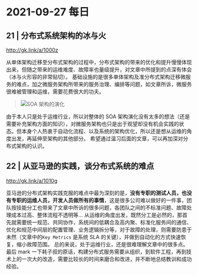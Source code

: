 # 2021-09-27 每日

## 21 | 分布式系统架构的冰与火

<http://gk.link/a/1000z>

从单体架构迁移至分布式架构的过程中，分布式架构的带来的优化和提升慢慢体现出来，但随之带来的运维难度、故障率也量级提升，对文章中所提到的点深有体会（冰与火形容的非常贴切）。
基础设施的是很多单体架构及准分布式架构迁移微服务的难点，加之微服务架构所带来的服务治理、编排等问题，如文章所诉，微服务很难被管理和运维，需要花费很大的功夫。

> ![SOA 架构的演化](https://static001.geekbang.org/resource/image/54/42/542f449c5aeffd20a6d66b32c1736f42.png)

由于本人只是处于运维行业，所以对整体的 SOA 架构演化没有太多的想法（还是需要补充架构方面的知识），对微服务架构也只是出于观望却没有机会实践的状态。但本身个人热衷于自动化流程、以及系统的架构优化，所以还是想从运维的角度出发，再延伸至架构的其他部分。
希望通过温习后面的文章，可以再加深对分布式架构的认识。

## 22 | 从亚马逊的实践，谈分布式系统的难点

<http://gk.link/a/1010g>

亚马逊的分布式架构实践克服的难点中最为深刻的是，**没有专职的测试人员，也没有专职的运维人员，开发人员做所有的事情**，这是很多公司难以做好的一件事，团队按技能分工也带来了文章中所诉的很多问题，各团队之间的不标准问题、故障处理成本过高、整体流程不透明等...
从运维的角度出发，既然分工是必然的，那首先就需要统一规范、共同协作，系统间的低耦合及高内聚、标准化服务间的通信、优化和规范中间层的配置管理、业务逻辑拆分等，对于故障的处理，则需要防患于未然（文章中的`Key Metrics` 是系统 SLA 的关键），并做到自动化的方式快速恢复，缩小故障范围。
总的来说，处于运维行业，还是很难理解文章中的很多点。
最后 mark 一下耗子叔的原话，构建分布式服务需要从组织，到软件工程，再到技术上的一次大的改造，需要比较长的时间来磨合和改进，并不断地总结教训和成功经验。
